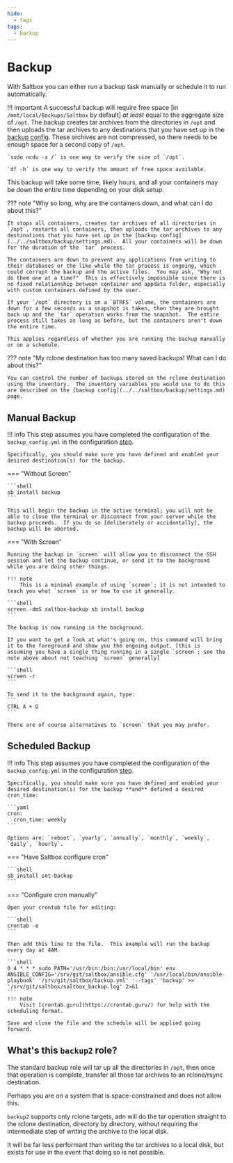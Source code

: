 ```yaml
---
hide:
  - tags
tags:
  - backup
---
```


# Backup

With Saltbox you can either run a backup task manually or schedule it to run automatically.

!!! important
    A successful backup will require free space [in `/mnt/local/Backups/Saltbox` by default] *at least* equal to the aggregate size of `/opt`.  The backup creates tar archives from the directories in `/opt` and then uploads the tar archives to any destinations that you have set up in the [backup config](../../saltbox/backup/settings.md).  These archives are not compressed, so there needs to be enough space for a second copy of `/opt`.

    `sudo ncdu -x /` is one way to verify the size of `/opt`.
    
    `df -h` is one way to verify the amount of free space available.

This backup will take some time, likely hours, and all your containers may be down the entire time depending on your disk setup.

??? note "Why so long, why are the containers down, and what can I do about this?"

    It stops all containers, creates tar archives of all directories in `/opt`, restarts all containers, then uploads the tar archives to any destinations that you have set up in the [backup config](../../saltbox/backup/settings.md).  All your containers will be down for the duration of the `tar` process.

    The containers are down to prevent any applications from writing to their databases or the like while the tar process is ongoing, which could corrupt the backup and the active files.  You may ask, "Why not do them one at a time?"  This is effectively impossible since there is no fixed relationship between container and appdata folder, especially with custom containers defined by the user.

    If your `/opt` directory is on a `BTRFS` volume, the containers are down for a few seconds as a snapshot is taken, then they are brought back up and the `tar` operation works from the snapshot.  The entire process still takes as long as before, but the containers aren't down the entire time.

    This applies regardless of whether you are running the backup manually or on a schedule.

??? note "My rclone destination has too many saved backups!  What can I do about this?"

    You can control the number of backups stored on the rclone destination using the inventory.  The inventory variables you would use to do this are described on the [backup config](../../saltbox/backup/settings.md) page.

## Manual Backup

!!! info
    This step assumes you have completed the configuration of the `backup_config.yml` in the configuration [step](../../saltbox/backup/settings.md).

    Specifically, you should make sure you have defined and enabled your desired destination(s) for the backup.


=== "Without Screen"

    ```shell
    sb install backup
    ```

    This will begin the backup in the active terminal; you will not be able to close the terminal or disconnect from your server while the backup proceeds.  If you do so [deliberately or accidentally], the backup will be aborted.

=== "With Screen"

    Running the backup in `screen` will allow you to disconnect the SSH session and let the backup continue, or send it to the background while you are doing other things.

    !!! note
        This is a minimal example of using `screen`; it is not intended to teach you what `screen` is or how to use it generally.
    
    ```shell
    screen -dmS saltbox-backup sb install backup
    ```

    The backup is now running in the background.

    If you want to get a look at what's going on, this command will bring it to the foreground and show you the ongoing output. [this is assuming you have a single thing running in a single `screen`; see the note above about not teaching `screen` generally]

    ```shell
    screen -r
    ```

    To send it to the background again, type:
    ```
    CTRL A + D
    ```

    There are of course alternatives to `screen` that you may prefer.

## Scheduled Backup

!!! info
    This step assumes you have completed the configuration of the `backup_config.yml` in the configuration [step](../../saltbox/backup/settings.md).

    Specifically, you should make sure you have defined and enabled your desired destination(s) for the backup **and** defined a desired cron_time:

    ```yaml
    cron:
      cron_time: weekly 
    ```

    Options are: `reboot`, `yearly`, `annually`, `monthly`, `weekly`, `daily`, `hourly`.

=== "Have Saltbox configure cron"

    ```shell
    sb install set-backup
    ```

=== "Configure cron manually"

    Open your crontab file for editing:

    ```shell
    crontab -e
    ```

    Then add this line to the file.  This example will run the backup every day at 4AM.

    ```shell
    0 4 * * * sudo PATH='/usr/bin:/bin:/usr/local/bin' env ANSIBLE_CONFIG='/srv/git/saltbox/ansible.cfg' '/usr/local/bin/ansible-playbook' '/srv/git/saltbox/backup.yml' '--tags' 'backup' >> '/srv/git/saltbox/saltbox_backup.log' 2>&1
    ```
    !!! note
        Visit [crontab.guru](https://crontab.guru/) for help with the scheduling format.

    Save and close the file and the schedule will be applied going forward.

## What's this `backup2` role?

The standard backup role will tar up all the directories in `/opt`, then once that operation is complete, transfer all those tar archives to an rclone/rsync destination.

Perhaps you are on a system that is space-constrained and does not allow this.

`backup2` supports only rclone targets, adn will do the tar operation straight to the rclone destination, directory by directory, without requiring the intermediate step of writing the archive to the local disk.

It will be far less performant than writing the tar archives to a local disk, but exists for use in the event that doing so is not possible.

